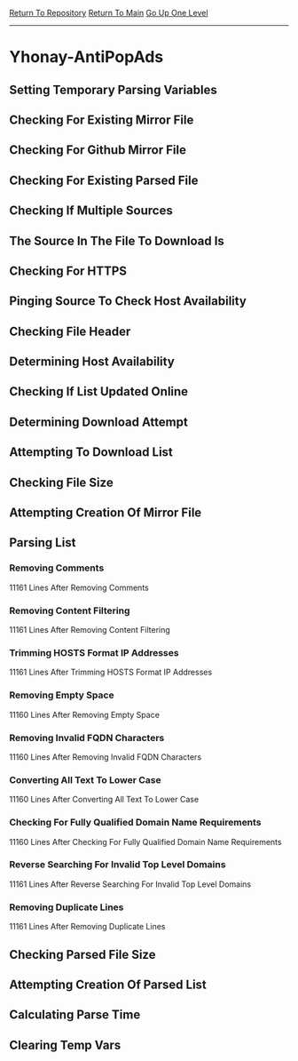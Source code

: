 [Return To Repository](https://github.com/deathbybandaid/piholeparser/)
[Return To Main](https://github.com/deathbybandaid/piholeparser/blob/master/RecentRunLogs/Mainlog.md)
[Go Up One Level](https://github.com/deathbybandaid/piholeparser/blob/master/RecentRunLogs/TopLevelScripts/30-Processing-External-Blacklists.md)
____________________________________
# Yhonay-AntiPopAds
## Setting Temporary Parsing Variables
## Checking For Existing Mirror File
## Checking For Github Mirror File
## Checking For Existing Parsed File
## Checking If Multiple Sources
## The Source In The File To Download Is
## Checking For HTTPS
## Pinging Source To Check Host Availability
## Checking File Header
## Determining Host Availability
## Checking If List Updated Online
## Determining Download Attempt
## Attempting To Download List
## Checking File Size
## Attempting Creation Of Mirror File
## Parsing List
### Removing Comments
11161 Lines After Removing Comments
### Removing Content Filtering
11161 Lines After Removing Content Filtering
### Trimming HOSTS Format IP Addresses
11161 Lines After Trimming HOSTS Format IP Addresses
### Removing Empty Space
11160 Lines After Removing Empty Space
### Removing Invalid FQDN Characters
11160 Lines After Removing Invalid FQDN Characters
### Converting All Text To Lower Case
11160 Lines After Converting All Text To Lower Case
### Checking For Fully Qualified Domain Name Requirements
11160 Lines After Checking For Fully Qualified Domain Name Requirements
### Reverse Searching For Invalid Top Level Domains
11161 Lines After Reverse Searching For Invalid Top Level Domains
### Removing Duplicate Lines
11161 Lines After Removing Duplicate Lines
## Checking Parsed File Size
## Attempting Creation Of Parsed List
## Calculating Parse Time
## Clearing Temp Vars
